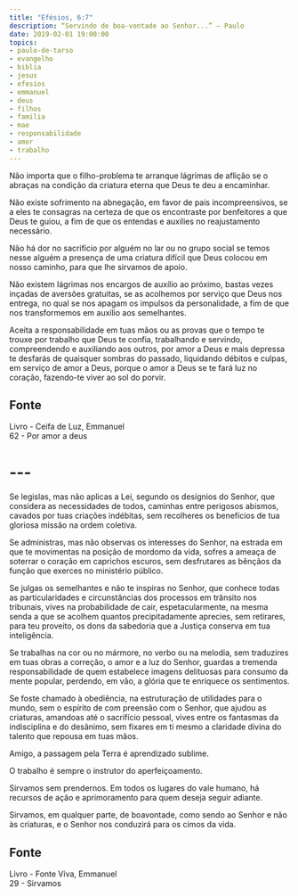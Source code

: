 ```yaml
---
title: "Efésios, 6:7"
description: “Servindo de boa-vontade ao Senhor...” – Paulo
date: 2019-02-01 19:00:00
topics: 
- paulo-de-tarso
- evangelho
- biblia
- jesus
- efesios
- emmanuel
- deus
- filhos
- familia
- mae
- responsabilidade
- amor
- trabalho
---
```


Não importa que o filho-problema te arranque lágrimas de aflição se o abraças na
condição da criatura eterna que Deus te deu a encaminhar.

Não existe sofrimento na abnegação, em favor de pais incompreensivos, se a eles
te consagras na certeza de que os encontraste por benfeitores a que Deus te
guiou, a fim de que os entendas e auxilies no reajustamento necessário.

Não há dor no sacrifício por alguém no lar ou no grupo social se temos nesse
alguém a presença de uma criatura difícil que Deus colocou em nosso caminho,
para que lhe sirvamos de apoio.

Não existem lágrimas nos encargos de auxílio ao próximo, bastas vezes inçadas de
aversões gratuitas, se as acolhemos por serviço que Deus nos entrega, no qual se
nos apagam os impulsos da personalidade, a fim de que nos transformemos em
auxílio aos semelhantes.

Aceita a responsabilidade em tuas mãos ou as provas que o tempo te trouxe por
trabalho que Deus te confia, trabalhando e servindo, compreendendo e auxiliando
aos outros, por amor a Deus e mais depressa te desfarás de quaisquer sombras do
passado, liquidando débitos e culpas, em serviço de amor a Deus, porque o amor a
Deus se te fará luz no coração, fazendo-te viver ao sol do porvir.

## Fonte
Livro - Ceifa de Luz, Emmanuel  
62 - Por amor a deus

# ---

Se legislas, mas não aplicas a Lei, segundo os desígnios do Senhor, que
considera as necessidades de todos, caminhas entre perigosos abismos, cavados por
tuas criações indébitas, sem recolheres os benefícios de tua gloriosa missão na
ordem coletiva.

Se administras, mas não observas os interesses do Senhor, na estrada em
que te movimentas na posição de mordomo da vida, sofres a ameaça de soterrar o
coração em caprichos escuros, sem desfrutares as bênçãos da função que exerces no
ministério público.

Se julgas os semelhantes e não te inspiras no Senhor, que conhece todas as
particularidades e circunstâncias dos processos em trânsito nos tribunais, vives na
probabilidade de cair, espetacularmente, na mesma senda a que se acolhem quantos
precipitadamente aprecies, sem retirares, para teu proveito, os dons da sabedoria que
a Justiça conserva em tua inteligência.

Se trabalhas na cor ou no mármore, no verbo ou na melodia, sem traduzires
em tuas obras a correção, o amor e a luz do Senhor, guardas a tremenda
responsabilidade de quem estabelece imagens delituosas para consumo da mente
popular, perdendo, em vão, a glória que te enriquece os sentimentos.

Se foste chamado à obediência, na estruturação de utilidades para o mundo,
sem o espírito de com­ preensão com o Senhor, que ajudou as criaturas, amando­as
até o sacrifício pessoal, vives entre os fantasmas da indisciplina e do desânimo, sem
fixares em ti mesmo a claridade divina do talento que repousa em tuas mãos.

Amigo, a passagem pela Terra é aprendizado sublime.

O trabalho é sempre o instrutor do aperfeiçoamento.

Sirvamos sem prender­nos. Em todos os lugares do vale humano, há
recursos de ação e aprimoramento para quem deseja seguir adiante.

Sirvamos, em qualquer parte, de boa­vontade, como sendo ao Senhor e não
às criaturas, e o Senhor nos conduzirá para os cimos da vida.

## Fonte
Livro - Fonte Viva, Emmanuel  
29 - Sirvamos
